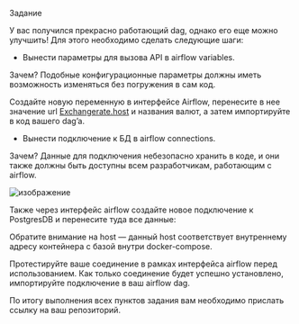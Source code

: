 Задание

У вас получился прекрасно работающий dag, однако его еще можно улучшить! Для этого необходимо сделать следующие шаги:

* Вынести параметры для вызова API в airflow variables.

Зачем? Подобные конфигурационные параметры должны иметь возможность изменяться без погружения в сам код.

Создайте новую переменную в интерфейсе Airflow, перенесите в нее значение url [Exchangerate.host](https://exchangerate.host/#/) и названия валют, а затем импортируйте в код вашего dag’a.

* Вынести подключение к БД в airflow connections.

Зачем? Данные для подключения небезопасно хранить в коде, и они также должны быть доступны всем разработчикам, работающим с airflow.

![изображение](https://github.com/UncleJoe1973/1T_course/assets/29273924/22dc4e01-2816-4174-aa73-fda66c91b4b1)


Также через интерфейс airflow создайте новое подключение к PostgresDB и перенесите туда все данные:


Обратите внимание на host — данный host соответствует внутреннему адресу контейнера с базой внутри docker-compose.

Протестируйте ваше соединение в рамках интерфейса airflow перед использованием. Как только соединение будет успешно установлено, импортируйте подключение в ваш airflow dag.

 

По итогу выполнения всех пунктов задания вам необходимо прислать ссылку на ваш репозиторий.

